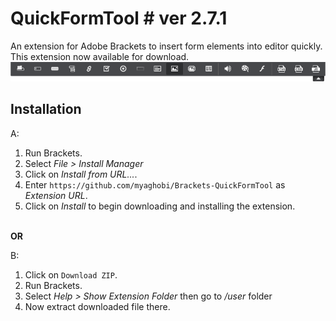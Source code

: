 # QuickFormTool # ver 2.7.1

An extension for Adobe Brackets to insert form elements into editor quickly.<br>
This extension now available for download.<br>
![Alt text](screenshot/shot1.png?raw=true "ScreenShot Brackets-QuickFormTool")

## Installation ##

A:
<br>

1. Run Brackets.<br>
2. Select _File > Install Manager_<br>
3. Click on _Install from URL..._.
4. Enter `https://github.com/myaghobi/Brackets-QuickFormTool` as _Extension URL_.<br>
5. Click on _Install_ to begin downloading and installing the extension.<br>
<br>
<b>OR</b>

B:
<br>

1. Click on `Download ZIP`.<br>
2. Run Brackets.<br>
3. Select _Help > Show Extension Folder_ then go to _/user_ folder<br>
4. Now extract downloaded file there.
